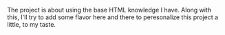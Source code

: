 The project is about using the base HTML knowledge I have. Along with this, I'll try to add some flavor here and there to peresonalize this project a little, to my taste.